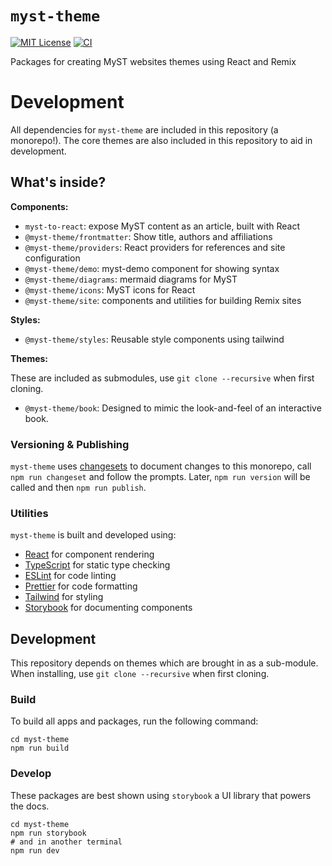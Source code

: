 # `myst-theme`

[![MIT License](https://img.shields.io/badge/license-MIT-blue.svg)](https://github.com/executablebooks/myst-theme/blob/main/LICENSE)
[![CI](https://github.com/executablebooks/myst-theme/workflows/CI/badge.svg)](https://github.com/executablebooks/myst-theme/actions)

Packages for creating MyST websites themes using React and Remix

# Development

All dependencies for `myst-theme` are included in this repository (a monorepo!).
The core themes are also included in this repository to aid in development.

## What's inside?

**Components:**

- `myst-to-react`: expose MyST content as an article, built with React
- `@myst-theme/frontmatter`: Show title, authors and affiliations
- `@myst-theme/providers`: React providers for references and site configuration
- `@myst-theme/demo`: myst-demo component for showing syntax
- `@myst-theme/diagrams`: mermaid diagrams for MyST
- `@myst-theme/icons`: MyST icons for React
- `@myst-theme/site`: components and utilities for building Remix sites

**Styles:**

- `@myst-theme/styles`: Reusable style components using tailwind

**Themes:**

These are included as submodules, use `git clone --recursive` when first cloning.

- `@myst-theme/book`: Designed to mimic the look-and-feel of an interactive book.

### Versioning & Publishing

`myst-theme` uses [changesets](https://github.com/changesets/changesets) to document changes to this monorepo, call `npm run changeset` and follow the prompts. Later, `npm run version` will be called and then `npm run publish`.

### Utilities

`myst-theme` is built and developed using:

- [React](https://reactjs.org/) for component rendering
- [TypeScript](https://www.typescriptlang.org/) for static type checking
- [ESLint](https://eslint.org/) for code linting
- [Prettier](https://prettier.io) for code formatting
- [Tailwind](https://tailwindcss.com/) for styling
- [Storybook](https://storybook.js.org/) for documenting components

## Development

This repository depends on themes which are brought in as a sub-module.
When installing, use `git clone --recursive` when first cloning.

### Build

To build all apps and packages, run the following command:

```
cd myst-theme
npm run build
```

### Develop

These packages are best shown using `storybook` a UI library that powers the docs.

```
cd myst-theme
npm run storybook
# and in another terminal
npm run dev
```

